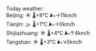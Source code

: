 Today weather:  
Beijing: ☀️ 🌡️+8°C 🌬️→11km/h  
Tianjin: 🌫  🌡️+1°C 🌬️→0km/h  
Shijiazhuang: ☀️ 🌡️+4°C 🌬️↑4km/h  
Tangshan: ☀️ 🌡️+3°C 🌬️↘5km/h  
